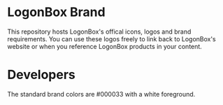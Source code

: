 # LogonBox Brand
This repository hosts LogonBox's offical icons, logos and brand requirements. You can use these logos freely to link back to LogonBox's website or when you reference LogonBox products in your content.

# Developers

The standard brand colors are #000033 with a white foreground.
